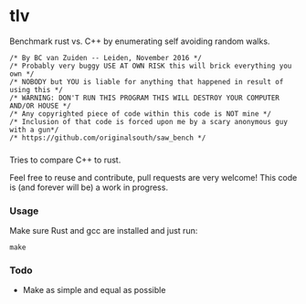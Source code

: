 # tlv
Benchmark rust vs. C++ by enumerating self avoiding random walks.

```
/* By BC van Zuiden -- Leiden, November 2016 */
/* Probably very buggy USE AT OWN RISK this will brick everything you own */
/* NOBODY but YOU is liable for anything that happened in result of using this */
/* WARNING: DON'T RUN THIS PROGRAM THIS WILL DESTROY YOUR COMPUTER AND/OR HOUSE */
/* Any copyrighted piece of code within this code is NOT mine */
/* Inclusion of that code is forced upon me by a scary anonymous guy with a gun*/
/* https://github.com/originalsouth/saw_bench */
```

###
Tries to compare C++ to rust.

Feel free to reuse and contribute, pull requests are very welcome!
This code is (and forever will be) a work in progress.

### Usage
Make sure Rust and gcc are installed and just run:
```
make
```

### Todo
* Make as simple and equal as possible
